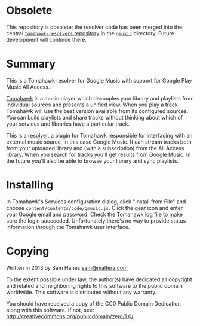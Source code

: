 # Obsolete

This repository is obsolete; the resolver code has been merged into the
central [`tomahawk-resolvers` repository][resolvers] in the [`gmusic`]
directory. Future development will continue there.

[resolvers]: https://github.com/tomahawk-player/tomahawk-resolvers
[`gmusic`]: https://github.com/tomahawk-player/tomahawk-resolvers/tree/master/gmusic

# Summary

This is a Tomahawk resolver for Google Music with support for
Google Play Music All Access.

[Tomahawk] is a music player which decouples your library and playlists
from individual sources and presents a unified view. When you play a
track Tomahawk will use the best version available from its configured
sources. You can build playlists and share tracks without thinking
about which of your services and libraries have a particular track.

This is a [resolver], a plugin for Tomahawk responsible for interfacing
with an external music source, in this case Google Music. It can stream
tracks both from your uploaded library and (with a subscription) from
the All Access library. When you search for tracks you'll get results
from Google Music. In the future you'll also be able to browse your
library and sync playlists.

[tomahawk]: http://www.tomahawk-player.org/
[resolver]: http://www.tomahawk-player.org/resolvers.html 

Installing
==========

In Tomahawk's Services configuration dialog, click "Install from File"
and choose `content/contents/code/gmusic.js`. Click the gear icon and
enter your Google email and password. Check the Tomahawk log file to
make sure the login succeeded. Unfortunately there's no way to provide
status information through the Tomahawk user interface.

Copying
=======

Written in 2013 by Sam Hanes <sam@maltera.com>

To the extent possible under law, the author(s) have dedicated all
copyright and related and neighboring rights to this software to
the public domain worldwide. This software is distributed without
any warranty.

You should have received a copy of the CC0 Public Domain Dedication
along with this software. If not, see:
http://creativecommons.org/publicdomain/zero/1.0/

